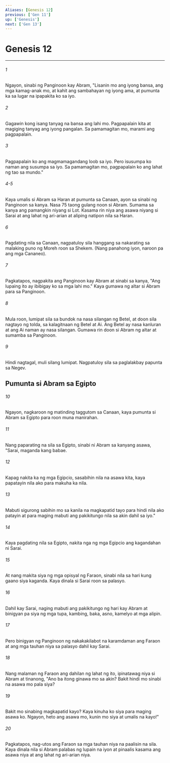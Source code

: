 ```yaml
---
Aliases: [Genesis 12]
previous: ['Gen 11']
up: ['Genesis']
next: ['Gen 13']
---
```

# Genesis 12

***

###### 1
Ngayon, sinabi ng Panginoon kay Abram, "Lisanin mo ang iyong bansa, ang mga kamag-anak mo, at kahit ang sambahayan ng iyong ama, at pumunta ka sa lugar na ipapakita ko sa iyo. 

###### 2
Gagawin kong isang tanyag na bansa ang lahi mo. Pagpapalain kita at magiging tanyag ang iyong pangalan. Sa pamamagitan mo, marami ang pagpapalain. 

###### 3
Pagpapalain ko ang magmamagandang loob sa iyo. Pero isusumpa ko naman ang susumpa sa iyo. Sa pamamagitan mo, pagpapalain ko ang lahat ng tao sa mundo." 

###### 4-5
Kaya umalis si Abram sa Haran at pumunta sa Canaan, ayon sa sinabi ng Panginoon sa kanya. Nasa 75 taong gulang noon si Abram. Sumama sa kanya ang pamangkin niyang si Lot. Kasama rin niya ang asawa niyang si Sarai at ang lahat ng ari-arian at aliping natipon nila sa Haran. 

###### 6
Pagdating nila sa Canaan, nagpatuloy sila hanggang sa nakarating sa malaking puno ng Moreh roon sa Shekem. (Nang panahong iyon, naroon pa ang mga Cananeo). 

###### 7
Pagkatapos, nagpakita ang Panginoon kay Abram at sinabi sa kanya, "Ang lupaing ito ay ibibigay ko sa mga lahi mo." Kaya gumawa ng altar si Abram para sa Panginoon. 

###### 8
Mula roon, lumipat sila sa bundok na nasa silangan ng Betel, at doon sila nagtayo ng tolda, sa kalagitnaan ng Betel at Ai. Ang Betel ay nasa kanluran at ang Ai naman ay nasa silangan. Gumawa rin doon si Abram ng altar at sumamba sa Panginoon. 

###### 9
Hindi nagtagal, muli silang lumipat. Nagpatuloy sila sa paglalakbay papunta sa Negev.

## Pumunta si Abram sa Egipto 

###### 10
Ngayon, nagkaroon ng matinding taggutom sa Canaan, kaya pumunta si Abram sa Egipto para roon muna manirahan. 

###### 11
Nang paparating na sila sa Egipto, sinabi ni Abram sa kanyang asawa, "Sarai, maganda kang babae. 

###### 12
Kapag nakita ka ng mga Egipcio, sasabihin nila na asawa kita, kaya papatayin nila ako para makuha ka nila. 

###### 13
Mabuti sigurong sabihin mo sa kanila na magkapatid tayo para hindi nila ako patayin at para maging mabuti ang pakikitungo nila sa akin dahil sa iyo." 

###### 14
Kaya pagdating nila sa Egipto, nakita nga ng mga Egipcio ang kagandahan ni Sarai. 

###### 15
At nang makita siya ng mga opisyal ng Faraon, sinabi nila sa hari kung gaano siya kaganda. Kaya dinala si Sarai roon sa palasyo. 

###### 16
Dahil kay Sarai, naging mabuti ang pakikitungo ng hari kay Abram at binigyan pa siya ng mga tupa, kambing, baka, asno, kamelyo at mga alipin. 

###### 17
Pero binigyan ng Panginoon ng nakakakilabot na karamdaman ang Faraon at ang mga tauhan niya sa palasyo dahil kay Sarai. 

###### 18
Nang malaman ng Faraon ang dahilan ng lahat ng ito, ipinatawag niya si Abram at tinanong, "Ano ba itong ginawa mo sa akin? Bakit hindi mo sinabi na asawa mo pala siya? 

###### 19
Bakit mo sinabing magkapatid kayo? Kaya kinuha ko siya para maging asawa ko. Ngayon, heto ang asawa mo, kunin mo siya at umalis na kayo!" 

###### 20
Pagkatapos, nag-utos ang Faraon sa mga tauhan niya na paalisin na sila. Kaya dinala nila si Abram palabas ng lupain na iyon at pinaalis kasama ang asawa niya at ang lahat ng ari-arian niya.
